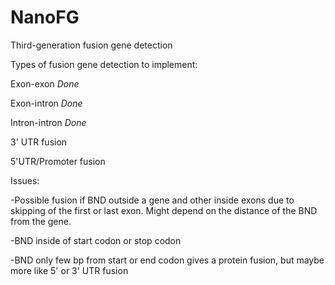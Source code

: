 # NanoFG
Third-generation fusion gene detection

Types of fusion gene detection to implement:

Exon-exon *Done*

Exon-intron *Done*

Intron-intron *Done*

3' UTR fusion

5'UTR/Promoter fusion

Issues:

-Possible fusion if BND outside a gene and other inside exons due to skipping of the first or last exon. Might depend on the distance of the BND from the gene.

-BND inside of start codon or stop codon

-BND only few bp from start or end codon gives a protein fusion, but maybe more like 5' or 3' UTR fusion
